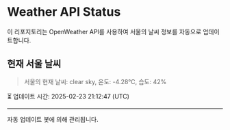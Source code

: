 
# Weather API Status

이 리포지토리는 OpenWeather API를 사용하여 서울의 날씨 정보를 자동으로 업데이트합니다.

## 현재 서울 날씨
> 서울의 현재 날씨: clear sky, 온도: -4.28°C, 습도: 42%

⏳ 업데이트 시간: 2025-02-23 21:12:47 (UTC)

---
자동 업데이트 봇에 의해 관리됩니다.
